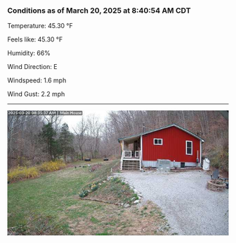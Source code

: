 ### Conditions as of March 20, 2025 at 8:40:54 AM CDT 

Temperature: 45.30 &deg;F

Feels like: 45.30 &deg;F

Humidity: 66%

Wind Direction: E

Windspeed: 1.6 mph

Wind Gust: 2.2 mph

---

<img src="./images/latest.jpeg"/>

